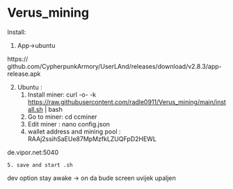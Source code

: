 # Verus_mining

Install: 
1. App->ubuntu

https:// github.com/CypherpunkArmory/UserLAnd/releases/download/v2.8.3/app-release.apk

2. Ubuntu :
    1. Install miner:
curl -o- -k https://raw.githubusercontent.com/radle0911/Verus_mining/main/install.sh | bash
    2. Go to miner:
cd ccminer
    3. Edit miner : 
nano config.json
    4. wallet address  and mining pool : 
RAAj2ssihSaEUe87MpMzfkLZUQFpD2HEWL

de.vipor.net:5040

    5. save and start .sh

dev option stay awake -> on da bude screen uvijek upaljen 
